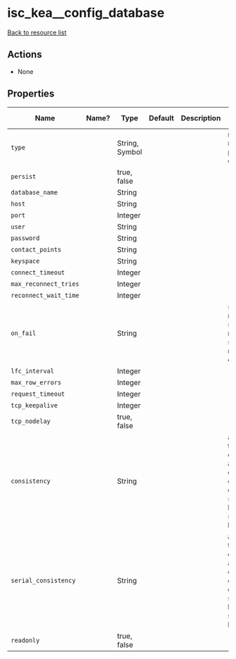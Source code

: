 # isc_kea__config_database

[Back to resource list](../README.md#resources)

## Actions

- None

## Properties

| Name                  | Name? | Type           | Default | Description | Allowed Values                                                                                |
| --------------------- | ----- | -------------- | ------- | ----------- | --------------------------------------------------------------------------------------------- |
| `type`                |       | String, Symbol |         |             | memfile, mysql, postgresql, cdl                                                               |
| `persist`             |       | true, false    |         |             |                                                                                               |
| `database_name`       |       | String         |         |             |                                                                                               |
| `host`                |       | String         |         |             |                                                                                               |
| `port`                |       | Integer        |         |             |                                                                                               |
| `user`                |       | String         |         |             |                                                                                               |
| `password`            |       | String         |         |             |                                                                                               |
| `contact_points`      |       | String         |         |             |                                                                                               |
| `keyspace`            |       | String         |         |             |                                                                                               |
| `connect_timeout`     |       | Integer        |         |             |                                                                                               |
| `max_reconnect_tries` |       | Integer        |         |             |                                                                                               |
| `reconnect_wait_time` |       | Integer        |         |             |                                                                                               |
| `on_fail`             |       | String         |         |             | stop-retry-exit, serve-retry-exit, serve-retry-continue                                       |
| `lfc_interval`        |       | Integer        |         |             |                                                                                               |
| `max_row_errors`      |       | Integer        |         |             |                                                                                               |
| `request_timeout`     |       | Integer        |         |             |                                                                                               |
| `tcp_keepalive`       |       | Integer        |         |             |                                                                                               |
| `tcp_nodelay`         |       | true, false    |         |             |                                                                                               |
| `consistency`         |       | String         |         |             | any, one, two, three, quorum, all, local-quorum, each-quorum, serial, local-serial, local-one |
| `serial_consistency`  |       | String         |         |             | any, one, two, three, quorum, all, local-quorum, each-quorum, serial, local-serial, local-one |
| `readonly`            |       | true, false    |         |             |                                                                                               |
